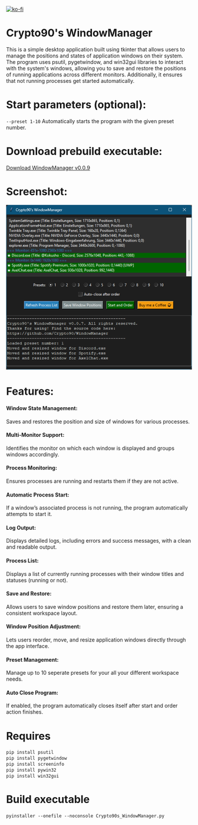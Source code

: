 [![ko-fi](https://ko-fi.com/img/githubbutton_sm.svg)](https://ko-fi.com/K3K314GUP)

# Crypto90's WindowManager
This is a simple desktop application built using tkinter that allows users to manage the positions and states of application windows on their system. The program uses psutil, pygetwindow, and win32gui libraries to interact with the system's windows, allowing you to save and restore the positions of running applications across different monitors. Additionally, it ensures that not running processes get started automatically.

# Start parameters (optional):
`--preset 1-10` Automatically starts the program with the given preset number.

# Download prebuild executable:
[Download WindowManager v0.0.9](https://github.com/Crypto90/WindowManager/releases/download/0.0.9/Crypto90s_WindowManager.exe)

# Screenshot:
![til](./preview.png)

# Features:

#### Window State Management:

Saves and restores the position and size of windows for various processes.

#### Multi-Monitor Support:

Identifies the monitor on which each window is displayed and groups windows accordingly.

#### Process Monitoring:

Ensures processes are running and restarts them if they are not active.

#### Automatic Process Start:

If a window’s associated process is not running, the program automatically attempts to start it.

#### Log Output:

Displays detailed logs, including errors and success messages, with a clean and readable output.

#### Process List:

Displays a list of currently running processes with their window titles and statuses (running or not).

#### Save and Restore:

Allows users to save window positions and restore them later, ensuring a consistent workspace layout.

#### Window Position Adjustment:

Lets users reorder, move, and resize application windows directly through the app interface.

#### Preset Management:

Manage up to 10 seperate presets for your all your different workspace needs.

#### Auto Close Program:

If enabled, the program automatically closes itself after start and order action finishes.

# Requires
```
pip install psutil
pip install pygetwindow
pip install screeninfo
pip install pywin32
pip install win32gui
```

# Build executable
```
pyinstaller --onefile --noconsole Crypto90s_WindowManager.py
```

